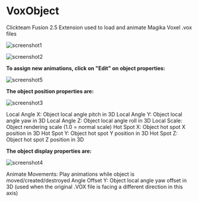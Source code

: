 

# VoxObject
Clickteam Fusion 2.5 Extension used to load and animate Magika Voxel .vox files

![screenshot1](https://yt-embed.herokuapp.com/embed?v=XcEmwrt0w4A)

![screenshot2](https://yt-embed.herokuapp.com/embed?v=fDV_od45qWg)


**To assign new animations, click on "Edit" on object properties:**

![screenshot5](https://i.snipboard.io/Tg5x91.jpg)


**The object position properties are:**

![screenshot3](https://i.snipboard.io/PHJV6v.jpg)

Local Angle X: Object local angle pitch in 3D
Local Angle Y: Object local angle yaw in 3D
Local Angle Z: Object local angle roll in 3D
Local Scale: Object rendering scale (1.0 = normal scale)
Hot Spot X: Object hot spot X position in 3D
Hot Spot Y: Object hot spot Y position in 3D
Hot Spot Z: Object hot spot Z position in 3D


**The object display properties are:**

![screenshot4](https://i.snipboard.io/7rfDge.jpg)

Animate Movements: Play animations while object is moved/created/destroyed
Angle Offset Y: Object local angle yaw offset in 3D (used when the original .VOX file is facing a different direction in this axis)
